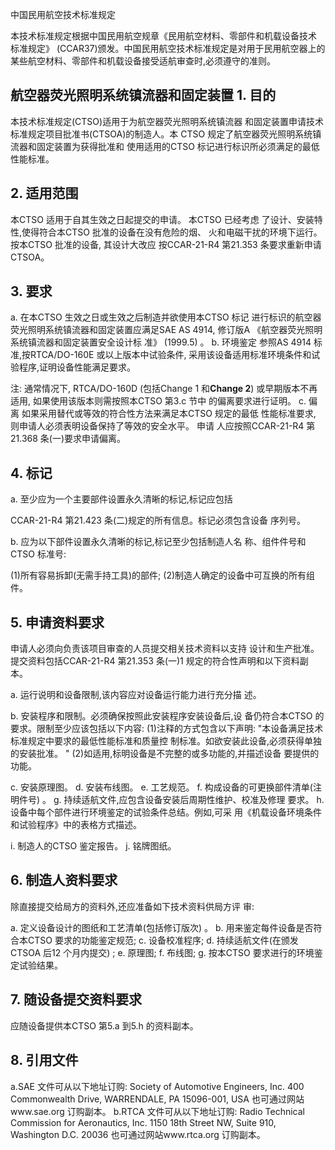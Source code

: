 中国民用航空技术标准规定 
 
本技术标准规定根据中国民用航空规章《民用航空材料、零部件和机载设备技术
标准规定》
(CCAR37)颁发。中国民用航空技术标准规定是对用于民用航空器上的
某些航空材料、零部件和机载设备接受适航审查时,必须遵守的准则。 

## 航空器荧光照明系统镇流器和固定装置 1. 目的

本技术标准规定(CTSO)适用于为航空器荧光照明系统镇流器
和固定装置申请技术标准规定项目批准书(CTSOA)的制造人。本
CTSO 规定了航空器荧光照明系统镇流器和固定装置为获得批准和
使用适用的CTSO 标记进行标识所必须满足的最低性能标准。 

## 2. 适用范围

本CTSO 适用于自其生效之日起提交的申请。
本CTSO 已经考虑
了设计、安装特性,使得符合本CTSO 批准的设备在没有危险的烟、
火和电磁干扰的环境下运行。
按本CTSO 批准的设备,
其设计大改应
按CCAR-21-R4 第21.353 条要求重新申请CTSOA。 

## 3. 要求

a. 在本CTSO 生效之日或生效之后制造并欲使用本CTSO 标记
进行标识的航空器荧光照明系统镇流器和固定装置应满足SAE AS 
4914,
修订版A
《航空器荧光照明系统镇流器和固定装置安全设计标
准》
(1999.5)
。 
b. 环境鉴定 
参照AS 4914 标准,按RTCA/DO-160E 或以上版本中试验条件,
采用该设备适用标准环境条件和试验程序,证明设备性能满足要求。
 
注:
通常情况下, RTCA/DO-160D
(包括Change 1 和**Change 2**)
或早期版本不再适用,
如果使用该版本则需按照本CTSO 第3.c 节中
的偏离要求进行证明。 
c. 偏离 如果采用替代或等效的符合性方法来满足本CTSO 规定的最低
性能标准要求,
则申请人必须表明设备保持了等效的安全水平。
申请
人应按照CCAR-21-R4 第21.368 条(一)要求申请偏离。 

## 4. 标记

a. 至少应为一个主要部件设置永久清晰的标记,标记应包括

CCAR-21-R4 第21.423 条(二)规定的所有信息。标记必须包含设备
序列号。 

b. 应为以下部件设置永久清晰的标记,标记至少包括制造人名
称、组件件号和CTSO 标准号: 

(1)所有容易拆卸(无需手持工具)的部件; (2)制造人确定的设备中可互换的所有组件。 

## 5. 申请资料要求

申请人必须向负责该项目审查的人员提交相关技术资料以支持
设计和生产批准。提交资料包括CCAR-21-R4 第21.353 条(一)1
规定的符合性声明和以下资料副本。 

a. 运行说明和设备限制,该内容应对设备运行能力进行充分描
述。 

b. 安装程序和限制。必须确保按照此安装程序安装设备后,设
备仍符合本CTSO 的要求。限制至少应该包括以下内容: 
(1)注释的方式包含以下声明: 
"本设备满足技术标准规定中要求的最低性能标准和质量控
制标准。如欲安装此设备,必须获得单独的安装批准。
" 
(2)如适用,标明设备是不完整的或多功能的,并描述设备
要提供的功能。 

c. 安装原理图。 
d. 安装布线图。 
e. 工艺规范。 
f. 构成设备的可更换部件清单(注明件号)
。 
g. 持续适航文件,应包含设备安装后周期性维护、校准及修理
要求。 
h. 设备中每个部件进行环境鉴定的试验条件总结。例如,可采
用《机载设备环境条件和试验程序》中的表格方式描述。 

i. 制造人的CTSO 鉴定报告。 
j. 铭牌图纸。 

## 6. 制造人资料要求

除直接提交给局方的资料外,还应准备如下技术资料供局方评
审: 

a. 定义设备设计的图纸和工艺清单(包括修订版次)
。 
b. 用来鉴定每件设备是否符合本CTSO 要求的功能鉴定规范; 
c. 设备校准程序; 
d. 持续适航文件(在颁发CTSOA 后12 个月内提交)
; 
e. 原理图; 
f. 布线图; 
g. 按本CTSO 要求进行的环境鉴定试验结果。 

## 7. 随设备提交资料要求

应随设备提供本CTSO 第5.a 到5.h 的资料副本。 

## 8. 引用文件

a.SAE 文件可从以下地址订购: Society of Automotive Engineers, Inc. 400 Commonwealth Drive, WARRENDALE, PA 15096-001, USA 也可通过网站www.sae.org 订购副本。 b.RTCA 文件可从以下地址订购: 
Radio Technical Commission for Aeronautics, Inc. 1150 18th Street NW, Suite 910, Washington D.C. 20036 也可通过网站www.rtca.org 订购副本。 